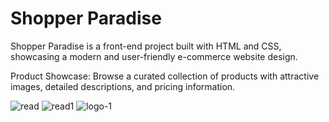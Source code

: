 # Shopper Paradise
Shopper Paradise is a front-end project built with HTML and CSS, showcasing a modern and user-friendly e-commerce website design.

Product Showcase: Browse a curated collection of products with attractive images, detailed descriptions, and pricing information.


![read](https://github.com/THE-ARTI5T/Shopper_Paradise/assets/103200040/c27a50c1-b391-4f78-bd20-d853d46c5649)
![read1](https://github.com/THE-ARTI5T/Shopper_Paradise/assets/103200040/a4c5192a-0326-4766-a82c-d4663244473f)
![logo-1](https://github.com/THE-ARTI5T/Shopper_Paradise/assets/103200040/0f94e10e-ffc7-44b9-9b1c-3d4740f4ad43)
